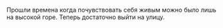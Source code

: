 
Прошли времена когда почувствовать себя живым можно было лишь на высокой горе. Теперь достаточно выйти на улицу.